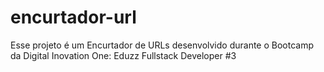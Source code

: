 # encurtador-url
Esse projeto é um Encurtador de URLs desenvolvido durante o Bootcamp da Digital Inovation One: Eduzz Fullstack Developer #3

